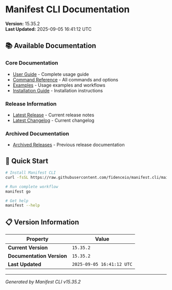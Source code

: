 # Manifest CLI Documentation

**Version:** 15.35.2  
**Last Updated:** 2025-09-05 16:41:12 UTC

## 📚 Available Documentation

### Core Documentation
- [User Guide](USER_GUIDE.md) - Complete usage guide
- [Command Reference](COMMAND_REFERENCE.md) - All commands and options
- [Examples](EXAMPLES.md) - Usage examples and workflows
- [Installation Guide](INSTALLATION.md) - Installation instructions

### Release Information
- [Latest Release](RELEASE_v15.35.2.md) - Current release notes
- [Latest Changelog](CHANGELOG_v15.35.2.md) - Current changelog

### Archived Documentation
- [Archived Releases](zArchive/) - Previous release documentation

## 🚀 Quick Start

```bash
# Install Manifest CLI
curl -fsSL https://raw.githubusercontent.com/fidenceio/manifest.cli/main/install-cli.sh | bash

# Run complete workflow
manifest go

# Get help
manifest --help
```

## 📋 Version Information

| Property | Value |
|----------|-------|
| **Current Version** | `15.35.2` |
| **Documentation Version** | `15.35.2` |
| **Last Updated** | `2025-09-05 16:41:12 UTC` |

---
*Generated by Manifest CLI v15.35.2*
